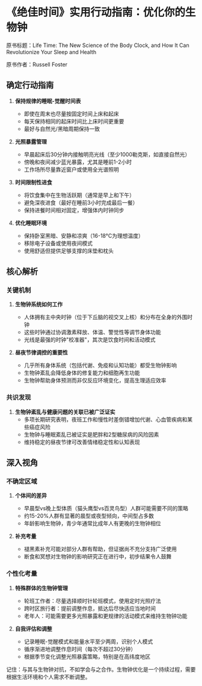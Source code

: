 # 《绝佳时间》实用行动指南：优化你的生物钟

原书标题：Life Time: The New Science of the Body Clock, and How It Can Revolutionize Your Sleep and Health

原书作者：Russell Foster


## 确定行动指南

1. **保持规律的睡眠-觉醒时间表**
   - 即使在周末也尽量按固定时间上床和起床
   - 每天保持相同的起床时间比上床时间更重要
   - 最好与自然光/黑暗周期保持一致

2. **光照暴露管理**
   - 早晨起床后30分钟内接触明亮光线（至少1000勒克斯，如直接自然光）
   - 傍晚和夜间减少蓝光暴露，尤其是睡前1-2小时
   - 工作场所尽量靠近窗户或使用全光谱照明

3. **时间限制性进食**
   - 将饮食集中在生物活跃期（通常是早上和下午）
   - 避免深夜进食（最好在睡前3小时完成最后一餐）
   - 保持进餐时间相对固定，增强体内时钟同步

4. **优化睡眠环境**
   - 保持卧室黑暗、安静和凉爽（16-18°C为理想温度）
   - 移除电子设备或使用夜间模式
   - 使用舒适但提供足够支撑的床垫和枕头

## 核心解析

### 关键机制
1. **生物钟系统如何工作**
   - 人体拥有主中央时钟（位于下丘脑的视交叉上核）和分布在全身的外围时钟
   - 这些时钟通过协调激素释放、体温、警觉性等调节身体功能
   - 光线是最强的时钟"校准器"，其次是饮食时间和活动模式

2. **昼夜节律调控的重要性**
   - 几乎所有身体系统（包括代谢、免疫和认知功能）都受生物钟影响
   - 生物钟紊乱会降低身体的修复能力和细胞再生功能
   - 生物钟帮助身体预测而非仅反应环境变化，提高生理适应效率

### 共识发现
1. **生物钟紊乱与健康问题的关联已被广泛证实**
   - 多项长期研究表明，夜班工作和慢性时差倒错增加代谢、心血管疾病和某些癌症风险
   - 生物钟与睡眠紊乱已被证实是肥胖和2型糖尿病的风险因素
   - 维持稳定的昼夜节律可改善情绪稳定性和认知表现

## 深入视角

### 不确定区域
1. **个体间的差异**
   - 早晨型vs晚上型体质（猫头鹰型vs百灵鸟型）人群可能需要不同的策略
   - 约15-20%人群有显著的晨型或夜型倾向，中间型占多数
   - 年龄影响生物钟，青少年通常比成年人有更晚的生物钟相位

2. **补充考量**
   - 褪黑素补充可能对部分人群有帮助，但证据尚不充分支持广泛使用
   - 断食和冥想对生物钟的影响研究正在进行中，初步结果令人鼓舞

### 个性化考量
1. **特殊群体的生物钟管理**
   - 轮班工作者：尽量选择顺时针轮班模式，使用定时光照疗法
   - 跨时区旅行者：提前调整作息，抵达后尽快适应当地时间
   - 老年人：可能需要更多光照暴露和更规律的活动模式来维持生物钟功能

2. **自我评估和调整**
   - 记录睡眠-觉醒模式和能量水平至少两周，识别个人模式
   - 循序渐进地调整作息时间（每次不超过30分钟）
   - 根据季节变化调整光照暴露策略，特别是在高纬度地区

记住：与其与生物钟对抗，不如学会与之合作。生物钟优化是一个持续过程，需要根据生活环境和个人需求不断调整。
